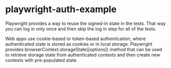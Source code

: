 # playwright-auth-example

Playwright provides a way to reuse the signed-in state in the tests. That way you can log in only once and then skip the log in step for all of the tests.

Web apps use cookie-based or token-based authentication, where authenticated state is stored as cookies or in local storage. Playwright provides browserContext.storageState([options]) method that can be used to retrieve storage state from authenticated contexts and then create new contexts with pre-populated state.